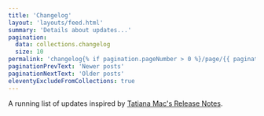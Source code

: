 ```yaml
---
title: 'Changelog'
layout: 'layouts/feed.html'
summary: 'Details about updates...'
pagination:
  data: collections.changelog
  size: 10
permalink: 'changelog{% if pagination.pageNumber > 0 %}/page/{{ pagination.pageNumber }}{% endif %}/index.html'
paginationPrevText: 'Newer posts'
paginationNextText: 'Older posts'
eleventyExcludeFromCollections: true
---
```

A running list of updates inspired by [Tatiana Mac's Release Notes](https://tatianamac.com//release-notes).
